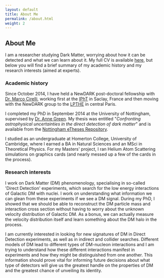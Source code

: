 ```yaml
---
layout: default
title: About Me
permalink: /about.html
weight: 2
---
```



## About Me

I am a researcher studying Dark Matter, worrying about how it can be detected and what we can learn about it. My full CV is available [here](/assets/BradleyKAVANAGH-CV.pdf), but below you will find a brief summary of my academic history and my research interests (aimed at experts).
 


### Academic history

Since October 2014, I have held a NewDARK post-doctoral fellowship with [Dr. Marco Cirelli](http://www.marcocirelli.net), working first at the [IPhT](http://ipht.cea.fr) in Saclay, France and then moving with the NewDARK group to the [LPTHE](http://www.lpthe.jussieu.fr) in central Paris.

I completed my PhD in September 2014 at the University of Nottingham, supervised by [Dr. Anne Green](http://anne-green.net/physics/Home.html). My thesis was entitled "*Confronting astrophysical uncertainties in the direct detection of dark matter*" and is available from the [Nottingham eTheses Repository](http://eprints.nottingham.ac.uk/14547/).

I studied as an undergraduate at Homerton College, University of Cambridge, where I earned a BA in Natural Sciences and an MSci in Theoretical Physics. For my Masters' project, I ran Helium Atom Scattering simulations on graphics cards (and nearly messed up a few of the cards in the process).



### Research interests

I work on Dark Matter (DM) phenomenology, specialising in so-called 'Direct Detection' experiments, which search for the low energy interactions of Galactic DM with nuclei. I work on understanding what information we can glean from these experiments if we see a DM signal. During my PhD, I showed that we should be able to reconstruct the DM particle mass and interaction cross section without having to worry about the unknown velocity distribution of Galactic DM. As a bonus, we can actually measure the velocity distribution itself and learn something about the DM halo in the process.

I am currently interested in looking for new signatures of DM in Direct Detection experiments, as well as in indirect and collider searches. Different models of DM lead to different types of DM-nucleon interactions and I am trying to understand how these different interactions manifest in experiments and how they might be distinguished from one another. This information should prove vital for informing future decisions about what type of detectors will give us the greatest handle on the properties of DM and the greatest chance of unveiling its identity.